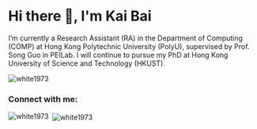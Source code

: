 <h1 align="left">Hi there 👋, I'm Kai Bai</h1>
<p align="left">I’m currently a Research Assistant (RA) in the Department of Computing (COMP) at Hong Kong Polytechnic University (PolyU), supervised by Prof. Song Guo in PEILab. I will continue to pursue my PhD at Hong Kong University of Science and Technology (HKUST).</p>

<p align="left"> <img src="https://komarev.com/ghpvc/?username=white1973&label=Profile%20views&color=0e75b6&style=flat" alt="white1973" /> </p>

<h3 align="left">Connect with me:</h3>
<p align="left">
</p>

<p><img align="left" src="https://github-readme-stats.vercel.app/api/top-langs?username=white1973&show_icons=true&locale=en&layout=compact" alt="white1973" /></p>

<p>&nbsp;<img align="center" src="https://github-readme-stats.vercel.app/api?username=white1973&show_icons=true&locale=en" alt="white1973" /></p>
